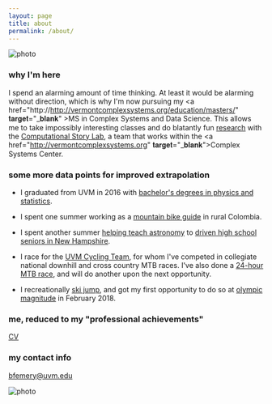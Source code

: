 ```yaml
---
layout: page
title: about
permalink: /about/
---
```


![photo](https://uvm.edu/~bfemery/colombia.jpg)

### why I'm here

I spend an alarming amount of time thinking. At least it would be alarming without direction, which is why I'm now pursuing my <a href="http://http://vermontcomplexsystems.org/education/masters/" 𝐭𝐚𝐫𝐠𝐞𝐭="_𝐛𝐥𝐚𝐧𝐤" >MS in Complex Systems and Data Science</a>. This allows me to take impossibly interesting classes and do blatantly fun [research](https://dbemerydt.github.io/research/) with the [Computational Story Lab](http://uvm.edu/storylab), a team that works within the <a href="http://vermontcomplexsystems.org" 𝐭𝐚𝐫𝐠𝐞𝐭="_𝐛𝐥𝐚𝐧𝐤">Complex Systems Center</a>.

### some more data points for improved extrapolation

- I graduated from UVM in 2016 with [bachelor's degrees in physics and statistics](https://www.instagram.com/p/BFxNaK0kHVG/).

- I spent one summer working as a [mountain bike guide](http://www.colombianbikejunkies.com/) in rural Colombia.

- I spent another summer [helping teach astronomy](https://www.instagram.com/p/BIlKWzrBmOJ/) to [driven high school seniors in New Hampshire](https://www.sps.edu/page/summer-asp/advanced-studies-program).

- I race for the [UVM Cycling Team](http://uvm.edu/~cycling), for whom I've competed in collegiate national downhill and cross country MTB races. I've also done a [24-hour MTB race](https://www.instagram.com/p/6OIVxFkHf6/), and will do another upon the next opportunity.

- I recreationally [ski jump](https://en.wikipedia.org/wiki/Ski_jumping), and got my first opportunity to do so at [olympic magnitude](https://www.instagram.com/p/Be4VIpQH_yj/) in February 2018.

### me, reduced to my "professional achievements"
[CV](https://uvm.edu/~bfemery/BenEmeryCV.pdf)

### my contact info

[bfemery@uvm.edu](mailto:bfemery@uvm.edu)

![photo](https://uvm.edu/~bfemery/thunda.JPG)
